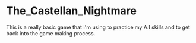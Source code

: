 # The_Castellan_Nightmare

This is a really basic game that I'm using to practice my A.I skills and to get back into the game making process. 